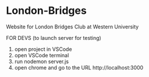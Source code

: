 # London-Bridges
Website for London Bridges Club at Western University


FOR DEVS (to launch server for testing)
1. open project in VSCode
2. open VSCode terminal
3. run nodemon server.js
4. open chrome and go to the URL http://localhost:3000
